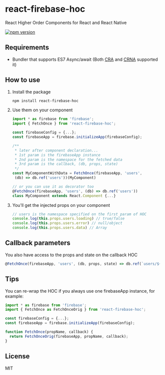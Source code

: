 # react-firebase-hoc
React Higher Order Components for React and React Native

[![npm version](https://badge.fury.io/js/react-firebase-hoc.svg)](https://badge.fury.io/js/react-firebase-hoc)


## Requirements
- Bundler that supports ES7 Async/await (Both [CRA](https://github.com/facebookincubator/create-react-app) and [CRNA](https://github.com/react-community/create-react-native-app) supported it)

## How to use
1. Install the package
   ```sh
   npm install react-firebase-hoc
   ```

2. Use them on your component
   ```js
   import * as firebase from 'firebase';
   import { FetchOnce } from 'react-firebase-hoc';

   const firebaseConfig = {...};
   const firebaseApp = firebase.initializeApp(firebaseConfig);

   /**
    * later after component declaration...
    * 1st param is the firebaseApp instance
    * 2nd param is the namespace for the fetched data
    * 3rd param is the callback, (db, props, state)
    */
   const MyComponentWithData = FetchOnce(firebaseApp, 'users',
    (db) => db.ref('users'))(MyComponent)

   // or you can use it as decorator too
   @FetchOnce(firebaseApp, 'users', (db) => db.ref('users'))
   class MyComponent extends React.Component {...}
   ```

3. You'll get the injected props on your component
   ```js
   // users is the namespace specified on the first param of HOC
   console.log(this.props.users.loading) // true/false
   console.log(this.props.users.error) // null/object
   console.log(this.props.users.data) // Array
   ```

## Callback parameters
You also have access to the props and state on the callback HOC

```js
@FetchOnce(firebaseApp, 'users', (db, props, state) => db.ref(`users/${props.userId}`))
```

## Tips
You can re-wrap the HOC if you always use one firebaseApp instance, for example:
```js
import * as firebase from 'firebase';
import { FetchOnce as FetchOnceOrig } from 'react-firebase-hoc';

const firebaseConfig = {...};
const firebaseApp = firebase.initializeApp(firebaseConfig);

function FetchOnce(propName, callback) {
  return FetchOnceOrig(firebaseApp, propName, callback);
}
```

## License
MIT
